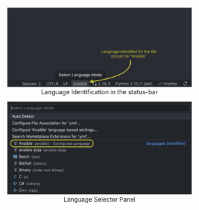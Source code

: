 <!-- markdownlint-disable MD033 MD041 MD013-->

<figure align="center">
  <img src="language-statusbar.png" alt="Language Statusbar" />
  <figcaption>Language Identification in the status-bar</figcaption>
</figure>

<figure align="center">
  <img src="language-selector.png" alt="Language Selector" />
  <figcaption>Language Selector Panel</figcaption>
</figure>
